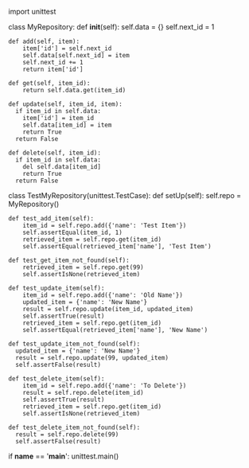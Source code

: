 import unittest

class MyRepository:
    def __init__(self):
        self.data = {}
        self.next_id = 1

    def add(self, item):
        item['id'] = self.next_id
        self.data[self.next_id] = item
        self.next_id += 1
        return item['id']
    
    def get(self, item_id):
        return self.data.get(item_id)
    
    def update(self, item_id, item):
      if item_id in self.data:
        item['id'] = item_id
        self.data[item_id] = item
        return True
      return False

    def delete(self, item_id):
      if item_id in self.data:
        del self.data[item_id]
        return True
      return False

class TestMyRepository(unittest.TestCase):
    def setUp(self):
        self.repo = MyRepository()
    
    def test_add_item(self):
        item_id = self.repo.add({'name': 'Test Item'})
        self.assertEqual(item_id, 1)
        retrieved_item = self.repo.get(item_id)
        self.assertEqual(retrieved_item['name'], 'Test Item')
    
    def test_get_item_not_found(self):
        retrieved_item = self.repo.get(99)
        self.assertIsNone(retrieved_item)

    def test_update_item(self):
        item_id = self.repo.add({'name': 'Old Name'})
        updated_item = {'name': 'New Name'}
        result = self.repo.update(item_id, updated_item)
        self.assertTrue(result)
        retrieved_item = self.repo.get(item_id)
        self.assertEqual(retrieved_item['name'], 'New Name')
    
    def test_update_item_not_found(self):
      updated_item = {'name': 'New Name'}
      result = self.repo.update(99, updated_item)
      self.assertFalse(result)

    def test_delete_item(self):
        item_id = self.repo.add({'name': 'To Delete'})
        result = self.repo.delete(item_id)
        self.assertTrue(result)
        retrieved_item = self.repo.get(item_id)
        self.assertIsNone(retrieved_item)

    def test_delete_item_not_found(self):
      result = self.repo.delete(99)
      self.assertFalse(result)

if __name__ == '__main__':
    unittest.main()